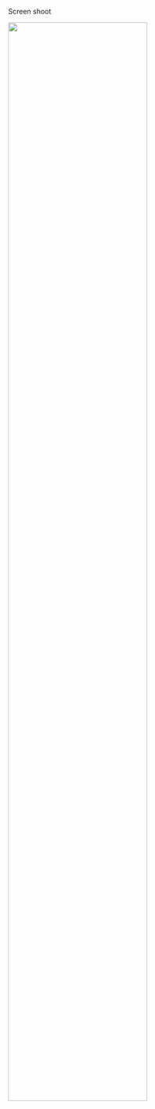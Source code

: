 Screen shoot

<img src="https://cloud.githubusercontent.com/assets/21073705/26759853/7cba1ca0-4934-11e7-83a4-c9afd16e5ddc.PNG" width="75%"></img> 

